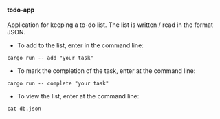 #### todo-app
Application for keeping a to-do list.
The list is written / read in the format JSON.
* To add to the list, enter in the command line:
```
cargo run -- add "your task"
```
* To mark the completion of the task, enter at the command line:
```
cargo run -- complete "your task"
```
* To view the list, enter at the command line:
```
cat db.json
```
